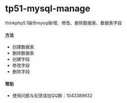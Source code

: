 # tp51-mysql-manage
thinkphp5.1操作mysql新增、修改、删除数据表、数据表字段  

#### 方法
* 创建数据表
* 删除数据表
* 创建字段
* 修改字段
* 删除字段

#### 帮助
* 使用问题与反馈请加QQ群：1043389632
